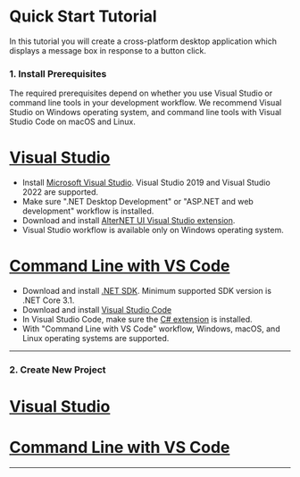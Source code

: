# Quick Start Tutorial

In this tutorial you will create a cross-platform desktop application which displays a message box in response to a button click.

### 1. Install Prerequisites

The required prerequisites depend on whether you use Visual Studio or command line tools in your development workflow.
We recommend Visual Studio on Windows operating system, and command line tools with Visual Studio Code on macOS and Linux.

# [Visual Studio](#tab/prerequisites-visual-studio)

- Install [Microsoft Visual Studio](https://visualstudio.microsoft.com/vs/community/). Visual Studio 2019 and Visual Studio 2022 are supported.
- Make sure ".NET Desktop Development" or "ASP.NET and web development" workflow is installed.
- Download and install [AlterNET UI Visual Studio extension](https://marketplace.visualstudio.com/items?itemName=AlterNET-UI).
- Visual Studio workflow is available only on Windows operating system.

# [Command Line with VS Code](#tab/prerequisites-command-line)

- Download and install [.NET SDK](https://dotnet.microsoft.com/download/dotnet). Minimum supported SDK version is .NET Core 3.1.
- Download and install [Visual Studio Code](https://code.visualstudio.com/download)
- In Visual Studio Code, make sure the [C# extension](https://marketplace.visualstudio.com/items?itemName=ms-dotnettools.csharp) is installed.
- With "Command Line with VS Code" workflow, Windows, macOS, and Linux operating systems are supported.

***

### 2. Create New Project

# [Visual Studio](#tab/create-new-project-visual-studio)


# [Command Line with VS Code](#tab/create-new-project-command-line)


***
